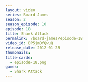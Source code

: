 ```yaml
---
layout: video
series: Board James
season: 2
season_episode: 10
episode: 18
title: Shark Attack
permalink: /board-james/episode-18
video_id: 0P5jmDfQwuQ
release_date: 2012-01-25
thumbnails:
title-cards: 
  - episode-18.png
games:
  - Shark Attack  
---
```



